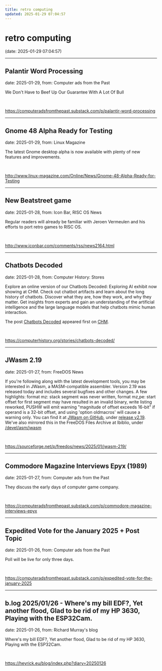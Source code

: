 ```yaml
---
title: retro computing
updated: 2025-01-29 07:04:57
---
```


# retro computing

(date: 2025-01-29 07:04:57)

---

## Palantir Word Processing

date: 2025-01-29, from: Computer ads from the Past

We Don't Have to Beef Up Our Guarantee With A Lot Of Bull 

<br> 

<https://computeradsfromthepast.substack.com/p/palantir-word-processing>

---

## Gnome 48 Alpha Ready for Testing

date: 2025-01-29, from: Linux Magazine

<p>The latest Gnome desktop alpha is now available with plenty of new features and improvements.</p> 

<br> 

<http://www.linux-magazine.com/Online/News/Gnome-48-Alpha-Ready-for-Testing>

---

## New Beatstreet game

date: 2025-01-28, from: Icon Bar, RISC OS News

Regular readers will already be familiar with Jeroen Vermeulen and his efforts to port retro games to RISC OS. 

<br> 

<http://www.iconbar.com/comments/rss/news2164.html>

---

## Chatbots Decoded

date: 2025-01-28, from: Computer History: Stores

<p>Explore an online version of our Chatbots Decoded: Exploring AI exhibit now showing at CHM. Check out chatbot artifacts and learn about the long history of chatbots. Discover what they are, how they work, and why they matter. Get insights from experts and gain an understanding of the artificial intelligence and the large language models that help chatbots mimic human interaction.</p>
<p>The post <a href="https://computerhistory.org/stories/chatbots-decoded/">Chatbots Decoded</a> appeared first on <a href="https://computerhistory.org">CHM</a>.</p>
 

<br> 

<https://computerhistory.org/stories/chatbots-decoded/>

---

## JWasm 2.19

date: 2025-01-27, from: FreeDOS News

<div class="markdown_content"><p>If you're following along with the latest development tools, you may be interested in JWasm, a MASM-compatible assembler. Version 2.19 was released today and includes several bugfixes and other changes. A few highlights: format mz: stack segment was never written, format mz,pe: start offset for first segment may have resulted in an invalid binary, write listing reworked, PUSHW will emit warning "magnitude of offset exceeds 16-bit" if operand is a 32-bit offset, and using 'option oldmacros' will cause a warning only. You can find it at <a class="" href="https://github.com/Baron-von-Riedesel/JWasm" rel="nofollow">JWasm on GitHub</a>, under <a class="" href="https://github.com/Baron-von-Riedesel/JWasm/releases/tag/v2.19" rel="nofollow">release v2.19</a>. We've also mirrored this in the FreeDOS Files Archive at Ibiblio, under <a class="" href="https://www.ibiblio.org/pub/micro/pc-stuff/freedos/files/devel/asm/jwasm/2.19/" rel="nofollow">/devel/asm/jwasm</a></p></div> 

<br> 

<https://sourceforge.net/p/freedos/news/2025/01/jwasm-219/>

---

## Commodore Magazine Interviews Epyx (1989)

date: 2025-01-27, from: Computer ads from the Past

They discuss the early days of computer game company. 

<br> 

<https://computeradsfromthepast.substack.com/p/commodore-magazine-interviews-epyx>

---

## Expedited Vote for the January 2025 + Post Topic

date: 2025-01-26, from: Computer ads from the Past

Poll will be live for only three days. 

<br> 

<https://computeradsfromthepast.substack.com/p/expedited-vote-for-the-january-2025>

---

## b.log 2025/01/26 - Where's my bill EDF?, Yet another flood, Glad to be rid of my HP 3630, Playing with the ESP32Cam.

date: 2025-01-26, from: Richard Murray's blog

Where's my bill EDF?, Yet another flood, Glad to be rid of my HP 3630, Playing with the ESP32Cam. 

<br> 

<https://heyrick.eu/blog/index.php?diary=20250126>

